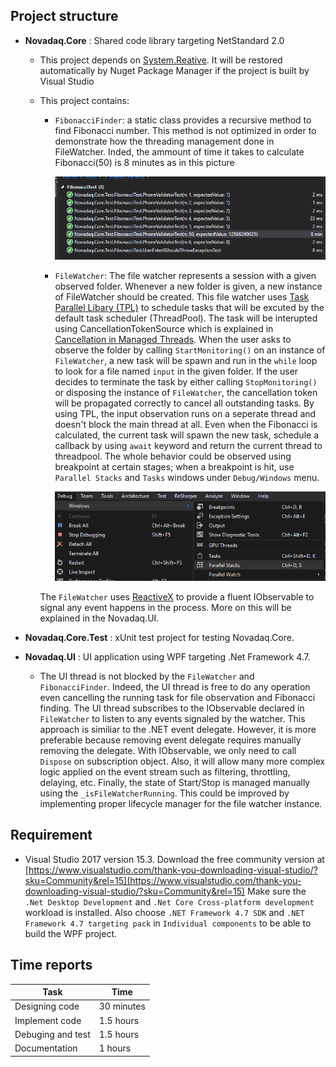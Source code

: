 ## Project structure
* **Novadaq.Core** : Shared code library targeting NetStandard 2.0
  * This project depends on [System.Reative](https://www.nuget.org/packages/System.Reactive/). 
It will be restored automatically by Nuget Package Manager if the project is built by Visual Studio
  * This project contains:
    * `FibonacciFinder`: a static class provides a recursive method to find Fibonacci number. 
    This method is not optimized in order to demonstrate how the threading management done in FileWatcher.
    Inded, the ammount of time it takes to calculate Fibonacci(50) is 8 minutes as in this picture
    
        ![Benchmark picture](Timing.PNG "Benchmark picture")
    * `FileWatcher`: The file watcher represents a session with a given observed folder.
    Whenever a new folder is given, a new instance of FileWatcher should be created.
    This file watcher uses [Task Parallel Libary (TPL)](https://docs.microsoft.com/en-us/dotnet/standard/parallel-programming/task-parallel-library-tpl)
    to schedule tasks that will be excuted by the default task scheduler (ThreadPool).
    The task will be interupted using CancellationTokenSource which is explained in [Cancellation in Managed Threads](https://docs.microsoft.com/en-us/dotnet/standard/threading/cancellation-in-managed-threads).
    When the user asks to observe the folder by calling `StartMonitoring()` on an instance of `FileWatcher`, a new task will be spawn and run in the `while` loop to look for a file named `input` in the given folder.
    If the user decides to terminate the task by either calling `StopMonitoring()` or disposing the instance of `FileWatcher`, the cancellation token will be propagated correctly to cancel all outstanding tasks.
    By using TPL, the input observation runs on a seperate thread and doesn't block the main thread at all. 
    Even when the Fibonacci is calculated, the current task will spawn the new task, schedule a callback by using `await` keyword and return the current thread to threadpool.
    The whole behavior could be observed using breakpoint at certain stages; when a breakpoint is hit, use `Parallel Stacks` and `Tasks` windows under `Debug/Windows` menu.
        
        ![Parallel Stacks](ParallelStacks.PNG "Parallel Stacks")

    The `FileWatcher` uses [ReactiveX](https://github.com/Reactive-Extensions/Rx.NET) to provide a fluent IObservable to signal any event happens in the process. 
More on this will be explained in the Novadaq.UI.


   
* **Novadaq.Core.Test** : xUnit test project for testing Novadaq.Core.
* **Novadaq.UI** : UI application using WPF targeting .Net Framework 4.7.
  * The UI thread is not blocked by the `FileWatcher` and `FibonacciFinder`.
    Indeed, the UI thread is free to do any operation even cancelling the running task for file observation and Fibonacci finding.
    The UI thread subscribes to the IObservable declared in `FileWatcher` to listen to any events signaled by the watcher.
    This approach is similiar to the .NET event delegate. However, it is more preferable because removing event delegate requires manually removing the delegate.
    With IObservable, we only need to call `Dispose` on subscription object. Also, it will allow many more complex logic applied on the event stream such as filtering, throttling, delaying, etc.
    Finally, the state of Start/Stop is managed manually using the `_isFileWatcherRunning`. This could be improved by implementing proper lifecycle manager for the file watcher instance.

## Requirement
* Visual Studio 2017 version 15.3. Download the free community version at [https://www.visualstudio.com/thank-you-downloading-visual-studio/?sku=Community&rel=15](https://www.visualstudio.com/thank-you-downloading-visual-studio/?sku=Community&rel=15)
Make sure the `.Net Desktop Development` and `.Net Core Cross-platform development` workload is installed.
Also choose `.NET Framework 4.7 SDK` and `.NET Framework 4.7 targeting pack` in `Individual components` to be able to build the WPF project. 

## Time reports
|Task               |Time
|-------------------|----------|
|Designing code     | 30 minutes
|Implement code     | 1.5 hours
|Debuging and test  | 1.5 hours
|Documentation      | 1 hours
